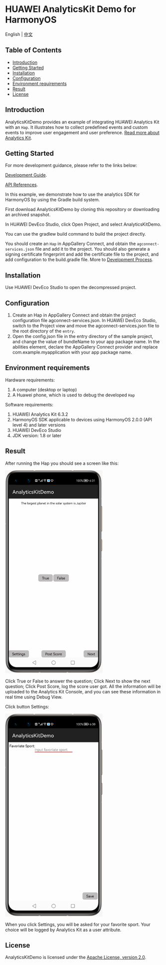 # HUAWEI AnalyticsKit Demo for HarmonyOS

English | [中文](README_ZH.md)

## Table of Contents

* [Introduction](#introduction)
* [Getting Started](#getting-started)
* [Installation](#installation)
* [Configuration ](#configuration )
* [Environment requirements](#environment-requirements)
* [Result](#result)
* [License](#license)


## Introduction
AnalyticsKitDemo provides an example of integrating HUAWEI Analytics Kit with an `Hap`. It illustrates how to collect predefined events and custom events to improve user engagement and user preference.
[Read more about Analytics Kit](https://developer.huawei.com/consumer/en/doc/development/HMSCore-Guides/introduction-0000001050745149).

## Getting Started

For more development guidance, please refer to the links below:

[Development Guide](https://developer.huawei.com/consumer/en/doc/development/HMSCore-Guides/introduction-0000001050745149).

[API References](https://developer.huawei.com/consumer/en/doc/development/HMSCore-References/overview-0000001077819400).

In this example, we demonstrate how to use the analytics SDK for HarmonyOS by using the Gradle build system.

First download AnalyticsKitDemo by cloning this repository or downloading an archived snapshot.

In HUAWEI DevEco Studio, click Open Project, and select AnalyticsKitDemo.

You can use the gradlew build command to build the project directly.

You should create an `Hap` in AppGallery Connect, and obtain the `agconnect-services.json` file and add it to the project. You should also generate a signing certificate fingerprint and add the certificate file to the project, and add configuration to the build.gradle file.  More to [Development Process](https://developer.huawei.com/consumer/en/doc/development/HMSCore-Guides-V5/android-dev-process-0000001050163813).


## Installation
Use HUAWEI DevEco Studio to open the decompressed project.

## Configuration
1. Create an Hap in AppGallery Connect and obtain the project configuration file agconnect-services.json. In HUAWEI DevEco Studio, switch to the Project view and move the agconnect-services.json file to the root directory of the `entry`.
2. Open the config.json file in the entry directory of the sample project, and change the value of bundleName to your app package name. In the abilities element, declare the AppGallery Connect provider and replace com.example.myapplication with your app package name.

## Environment requirements
Hardware requirements:
1. A computer (desktop or laptop)
2. A Huawei phone, which is used to debug the developed `Hap`

Software requirements:
1. HUAWEI Analytics Kit 6.3.2
2. HarmonyOS SDK applicable to devices using HarmonyOS 2.0.0 (API level 4) and later versions
3. HUAWEI DevEco Studio
4. JDK version: 1.8 or later

## Result
After running the Hap you should see a screen like this:

<img src="images/screen_0.PNG" height="650" width="313" style="max-width:100%;">

Click True or False to answer the question; Click Next to show the next question; Click Post Score, log the score user got. All the information will be uploaded to the Analytics Kit Console, and you can see these information in real time using Debug View.

Click button Settings:

<img src="images/screen_1.PNG" height="650" width="313" style="max-width:100%;">

When you click Settings, you will be asked for your favorite sport. Your choice will be logged by Analytics Kit as a user attribute.

##  License
AnalyticsKitDemo is licensed under the [Apache License, version 2.0](http://www.apache.org/licenses/LICENSE-2.0).
